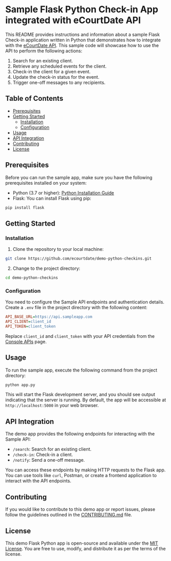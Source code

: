 # Sample Flask Python Check-in App integrated with eCourtDate API

This README provides instructions and information about a sample Flask Check-in application written in Python that demonstrates how to integrate with the [eCourtDate API](https://docs.ecourtdate.com). This sample code will showcase how to use the API to perform the following actions:

1. Search for an existing client.
2. Retrieve any scheduled events for the client.
3. Check-in the client for a given event.
4. Update the check-in status for the event.
5. Trigger one-off messages to any recipients.

## Table of Contents

- [Prerequisites](#prerequisites)
- [Getting Started](#getting-started)
  - [Installation](#installation)
  - [Configuration](#configuration)
- [Usage](#usage)
- [API Integration](#api-integration)
- [Contributing](#contributing)
- [License](#license)

## Prerequisites

Before you can run the sample app, make sure you have the following prerequisites installed on your system:

- Python (3.7 or higher): [Python Installation Guide](https://www.python.org/downloads/)
- Flask: You can install Flask using pip:

```bash
pip install flask
```

## Getting Started

### Installation

1. Clone the repository to your local machine:

```bash
git clone https://github.com/ecourtdate/demo-python-checkins.git
```

2. Change to the project directory:

```bash
cd demo-python-checkins
```

### Configuration

You need to configure the Sample API endpoints and authentication details. Create a `.env` file in the project directory with the following content:

```ini
API_BASE_URL=https://api.sampleapp.com
API_CLIENT=client_id
API_TOKEN=client_token
```

Replace `client_id` and `client_token` with your API credentials from the [Console APIs](https://console.ecourtdate.com/apis) page.

## Usage

To run the sample app, execute the following command from the project directory:

```bash
python app.py
```

This will start the Flask development server, and you should see output indicating that the server is running. By default, the app will be accessible at `http://localhost:5000` in your web browser.

## API Integration

The demo app provides the following endpoints for interacting with the Sample API:

- `/search`: Search for an existing client.
- `/check-in`: Check-in a client.
- `/notify`: Send a one-off message.

You can access these endpoints by making HTTP requests to the Flask app. You can use tools like `curl`, Postman, or create a frontend application to interact with the API endpoints.

## Contributing

If you would like to contribute to this demo app or report issues, please follow the guidelines outlined in the [CONTRIBUTING.md](CONTRIBUTING.md) file.

## License

This demo Flask Python app is open-source and available under the [MIT License](LICENSE). You are free to use, modify, and distribute it as per the terms of the license.
